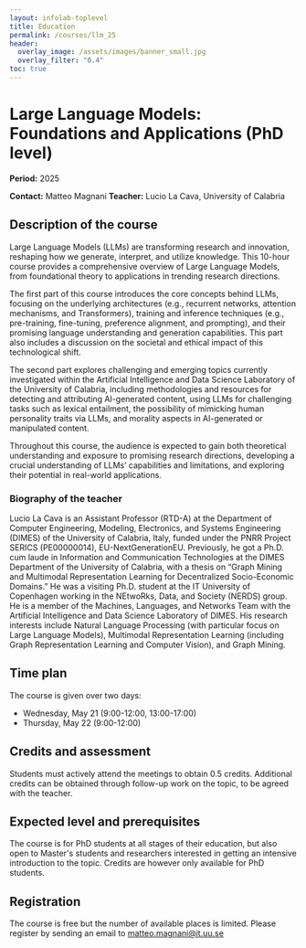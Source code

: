 ```yaml
---
layout: infolab-toplevel
title: Education
permalink: /courses/llm_25
header:
  overlay_image: /assets/images/banner_small.jpg
  overlay_filter: "0.4"
toc: true
---
```


# Large Language Models: Foundations and Applications (PhD level)

**Period:** 2025

**Contact:** Matteo Magnani
**Teacher:** Lucio La Cava, University of Calabria

## Description of the course

Large Language Models (LLMs) are transforming research and innovation, reshaping how we generate, interpret, and utilize knowledge. This 10-hour course provides a comprehensive overview of Large Language Models, from foundational theory to applications in trending research directions.

The first part of this course introduces the core concepts behind LLMs, focusing on the underlying architectures (e.g., recurrent networks, attention mechanisms, and Transformers), training and inference techniques (e.g., pre-training, fine-tuning, preference alignment, and prompting), and their promising language understanding and generation capabilities. This part also includes a discussion on the societal and ethical impact of this technological shift.

The second part explores challenging and emerging topics currently investigated within the Artificial Intelligence and Data Science Laboratory of the University of Calabria, including methodologies and resources for detecting and attributing AI-generated content, using LLMs for challenging tasks such as lexical entailment, the possibility of mimicking human personality traits via LLMs, and morality aspects in AI-generated or manipulated content.

Throughout this course, the audience is expected to gain both theoretical understanding and exposure to promising research directions, developing a crucial understanding of LLMs’ capabilities and limitations, and exploring their potential in real-world applications.

### Biography of the teacher

Lucio La Cava is an Assistant Professor (RTD-A) at the Department of Computer Engineering, Modeling, Electronics, and Systems Engineering (DIMES) of the University of Calabria, Italy, funded under the PNRR Project SERICS (PE00000014), EU-NextGenerationEU. Previously, he got a Ph.D. cum laude in Information and Communication Technologies at the DIMES Department of the University of Calabria, with a thesis on “Graph Mining and Multimodal Representation Learning for Decentralized Socio-Economic Domains.” He was a visiting Ph.D. student at the IT University of Copenhagen working in the NEtwoRks, Data, and Society (NERDS) group. He is a member of the Machines, Languages, and Networks Team with the Artificial Intelligence and Data Science Laboratory of DIMES. His research interests include Natural Language Processing (with particular focus on Large Language Models), Multimodal Representation Learning (including Graph Representation Learning and Computer Vision), and Graph Mining.

## Time plan

The course is given over two days:

- Wednesday, May 21 (9:00-12:00, 13:00-17:00)
- Thursday, May 22 (9:00-12:00) 

## Credits and assessment

Students must actively attend the meetings to obtain 0.5 credits. Additional credits can be obtained through follow-up work on the topic, to be agreed with the teacher.

## Expected level and prerequisites

The course is for PhD students at all stages of their education, but also open to Master's students and researchers interested in getting an intensive introduction to the topic. Credits are however only available for PhD students.

## Registration

The course is free but the number of available places is limited.  Please register by sending an email to matteo.magnani@it.uu.se 
